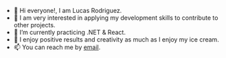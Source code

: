 - 👋 Hi everyone!, I am Lucas Rodriguez.
- 🏫 I am very interested in applying my development skills to contribute to other projects.
- 🌱 I’m currently practicing .NET & React.
- 💞️ I enjoy positive results and creativity as much as I enjoy my ice cream.
- 📫 You can reach me by [email](mailto:lucasrodriguez1002@proton.me).

<!---
ColdCoder92/ColdCoder92 is a ✨ special ✨ repository because its `README.md` (this file) appears on your GitHub profile.
You can click the Preview link to take a look at your changes.
--->
